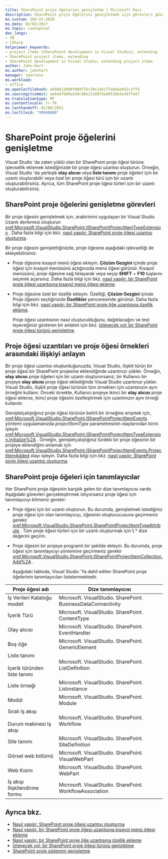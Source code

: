 ```yaml
---
title: SharePoint proje öğelerini genişletme | Microsoft Docs
description: SharePoint proje öğelerini genişletmek için görevleri gözden geçirin. Proje öğesi uzantılarının ve proje öğesi örneklerinin nasıl ilişkili olduğunu anlayın.
ms.custom: SEO-VS-2020
ms.date: 02/02/2017
ms.topic: conceptual
dev_langs:
- VB
- CSharp
helpviewer_keywords:
- project items [SharePoint development in Visual Studio], extending
- SharePoint project items, extending
- SharePoint development in Visual Studio, extending project items
author: John-Hart
ms.author: johnhart
manager: jmartens
ms.workload:
- office
ms.openlocfilehash: e8486120b0f08077bc30c2a5177a8aba915c37f4
ms.sourcegitcommit: ae6d47b09a439cd0e13180f5e89510e3e347fd47
ms.translationtype: MT
ms.contentlocale: tr-TR
ms.lasthandoff: 02/08/2021
ms.locfileid: "99948680"
---
```

# <a name="extend-sharepoint-project-items"></a>SharePoint proje öğelerini genişletme
  Visual Studio 'da zaten yüklü olan bir SharePoint proje öğesi türüne işlevsellik eklemek istediğinizde bir proje öğesi uzantısı oluşturun. Örneğin, Visual Studio 'da yerleşik **olay alıcısı** veya **liste tanımı** proje öğeleri için bir uzantı oluşturabilir veya özel bir proje öğesi türü için bir uzantı oluşturabilirsiniz. Ayrıca, tüm SharePoint proje öğesi türleri için bir uzantı oluşturabilirsiniz.

## <a name="tasks-for-extending-sharepoint-project-items"></a>SharePoint proje öğelerini genişletme görevleri
 Bir proje öğesini genişletmek için, arabirimini uygulayan bir Visual Studio Uzantı derlemesi oluşturun <xref:Microsoft.VisualStudio.SharePoint.ISharePointProjectItemTypeExtension> . Daha fazla bilgi için bkz. [nasıl yapılır: SharePoint proje öğesi uzantısı oluşturma](../sharepoint/how-to-create-a-sharepoint-project-item-extension.md).

 Bir proje öğesini genişlettiğinizde, proje öğesine aşağıdaki işlevselliği de ekleyebilirsiniz:

- Proje öğesine kısayol menü öğesi ekleyin. **Çözüm Gezgini** içinde proje öğesi için kısayol menüsünü açtığınızda menü öğesi görünür. Kısayol menüsünü, proje öğesine sağ tıklayarak veya seçip **SHIFT** + **F10** tuşlarını seçerek açarsınız. Daha fazla bilgi için bkz. [nasıl yapılır: bir SharePoint proje öğesi uzantısına kısayol menü öğesi ekleme](../sharepoint/how-to-add-a-shortcut-menu-item-to-a-sharepoint-project-item-extension.md).

- Proje öğesine özel bir özellik ekleyin. Özelliği, **Çözüm Gezgini** içinde Proje öğesini seçtiğinizde **Özellikler** penceresinde görünür. Daha fazla bilgi için bkz. [nasıl yapılır: bir SharePoint proje öğe uzantısına özellik ekleme](../sharepoint/how-to-add-a-property-to-a-sharepoint-project-item-extension.md).

  Proje öğesi uzantısının nasıl oluşturulduğunu, dağıtılacağını ve test leyeceğinizi gösteren bir anlatım için bkz. [Izlenecek yol: bir SharePoint proje öğesi türünü genişletme](../sharepoint/walkthrough-extending-a-sharepoint-project-item-type.md).

## <a name="understand-the-relationship-between-project-item-extensions-and-project-item-instances"></a>Proje öğesi uzantıları ve proje öğesi örnekleri arasındaki ilişkiyi anlayın
 Bir proje öğesi uzantısı oluşturduğunuzda, Visual Studio, ilişkili türün bir proje öğesi bir SharePoint projesine eklendiğinde uzantınızı yükler. Örneğin, **olay alıcısı** proje öğeleri için bir uzantı oluşturursanız, bir Kullanıcı bir projeye **olay alıcısı** proje öğesi eklediğinde Visual Studio uzantınızı yükler. Visual Studio, ilişkili proje öğesi türünün tüm örnekleri için uzantınızın aynı örneğini kullanır. Önceki örnekte, Kullanıcı projeye ikinci bir **olay alıcısı** proje öğesi eklerse, ikinci proje öğesini özelleştirmek için uzantınızın aynı örneği kullanılır.

 Genişletçalıştığınız proje öğesi türünün belirli bir örneğine erişmek için, <xref:Microsoft.VisualStudio.SharePoint.ISharePointProjectItemEvents> yöntemi uygulamanızda *projectItemType* parametresinin olaylarından birini işleyin <xref:Microsoft.VisualStudio.SharePoint.ISharePointProjectItemTypeExtension.Initialize%2A> . Örneğin, genişletçalıştığınız türdeki bir proje öğesinin bir projeye eklendiğini anlamak için <xref:Microsoft.VisualStudio.SharePoint.ISharePointProjectItemEvents.ProjectItemAdded> olayı işleyin. Daha fazla bilgi için bkz. [nasıl yapılır: SharePoint proje öğesi uzantısı oluşturma](../sharepoint/how-to-create-a-sharepoint-project-item-extension.md).

## <a name="identifiers-for-sharepoint-project-items"></a>SharePoint proje öğeleri için tanımlayıcılar
 Her SharePoint proje öğesinin karşılık gelen bir dize tanımlayıcısı vardır. Aşağıdaki görevleri gerçekleştirmek istiyorsanız proje öğesi için tanımlayıcıyı bilmeniz gerekir:

- Proje öğesi için bir uzantı oluşturun. Bu durumda, genişletmek istediğiniz proje öğesi için olan tanımlayıcıyı, öğesinin oluşturucusuna geçirmeniz gerekir <xref:Microsoft.VisualStudio.SharePoint.SharePointProjectItemTypeAttribute> . Tüm proje öğesi türleri için bir uzantı oluşturmak için **\\** * dize değerini geçirin.

- Proje öğesini bir projeye programlı bir şekilde ekleyin. Bu durumda, proje öğesi için tanımlayıcıyı yöntemine geçirmeniz gerekir <xref:Microsoft.VisualStudio.SharePoint.ISharePointProjectItemCollection.Add%2A> .

  Aşağıdaki tabloda, Visual Studio 'Ya dahil edilen SharePoint proje öğelerinin tanımlayıcıları listelenmektedir.

|Proje öğesi adı|Dize tanımlayıcısı|
|-----------------------|-----------------------|
|İş Verileri Kataloğu modeli|Microsoft. VisualStudio. SharePoint. BusinessDataConnectivity|
|İçerik Türü|Microsoft. VisualStudio. SharePoint. ContentType|
|Olay alıcısı|Microsoft. VisualStudio. SharePoint. EventHandler|
|Boş öğe|Microsoft. VisualStudio. SharePoint. GenericElement|
|Liste tanımı<br /><br /> Içerik türünden liste tanımı|Microsoft. VisualStudio. SharePoint. ListDefinition|
|Liste örneği|Microsoft. VisualStudio. SharePoint. Listınstance|
|Modül|Microsoft. VisualStudio. SharePoint. Module|
|Sıralı Iş akışı<br /><br /> Durum makinesi Iş akışı|Microsoft. VisualStudio. SharePoint. Workflow|
|Site tanımı|Microsoft. VisualStudio. SharePoint. SiteDefinition|
|Görsel web bölümü|Microsoft. VisualStudio. SharePoint. VisualWebPart|
|Web Kısmı|Microsoft. VisualStudio. SharePoint. WebPart|
|İş akışı Ilişkilendirme formu|Microsoft. VisualStudio. SharePoint. WorkflowAssociation|

## <a name="see-also"></a>Ayrıca bkz.
- [Nasıl yapılır: SharePoint proje öğesi uzantısı oluşturma](../sharepoint/how-to-create-a-sharepoint-project-item-extension.md)
- [Nasıl yapılır: bir SharePoint proje öğesi uzantısına kısayol menü öğesi ekleme](../sharepoint/how-to-add-a-shortcut-menu-item-to-a-sharepoint-project-item-extension.md)
- [Nasıl yapılır: bir SharePoint proje öğe uzantısına özellik ekleme](../sharepoint/how-to-add-a-property-to-a-sharepoint-project-item-extension.md)
- [İzlenecek yol: bir SharePoint proje öğesi türünü genişletme](../sharepoint/walkthrough-extending-a-sharepoint-project-item-type.md)
- [SharePoint proje sistemini genişletme](../sharepoint/extending-the-sharepoint-project-system.md)
